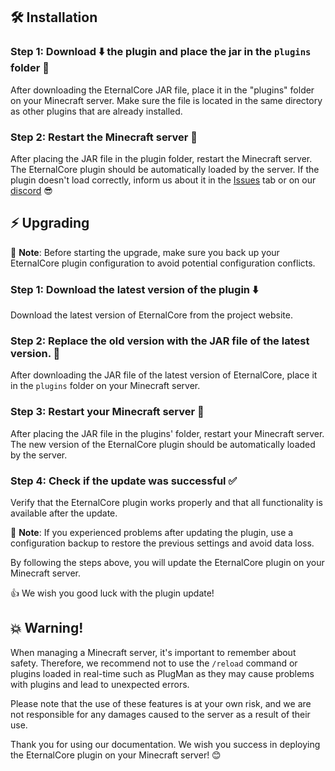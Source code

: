 ## 🛠️ Installation

### Step 1: Download ⬇️ the plugin and place the jar in the `plugins` folder 📂
After downloading the EternalCore JAR file, place it in the "plugins" folder on your Minecraft server. Make sure the file is located in the same directory as other plugins that are already installed.

### Step 2: Restart the Minecraft server 🔄
After placing the JAR file in the plugin folder, restart the Minecraft server. The EternalCore plugin should be automatically loaded by the server. If the plugin doesn't load correctly, inform us about it in the [Issues](https://github.com/EternalCodeTeam/EternalCore/issues) tab or on our [discord](https://discord.gg/FQ7jmGBd6c) 😎

## ⚡ Upgrading
📝 **Note**: Before starting the upgrade, make sure you back up your EternalCore plugin configuration to avoid potential configuration conflicts.

### Step 1: Download the latest version of the plugin ⬇️
Download the latest version of EternalCore from the project website.

### Step 2: Replace the old version with the JAR file of the latest version. 💾
After downloading the JAR file of the latest version of EternalCore, place it in the `plugins` folder on your Minecraft server.

### Step 3: Restart your Minecraft server 🔄
After placing the JAR file in the plugins' folder, restart your Minecraft server. The new version of the EternalCore plugin should be automatically loaded by the server.

### Step 4: Check if the update was successful ✅
Verify that the EternalCore plugin works properly and that all functionality is available after the update.

📝 **Note**: If you experienced problems after updating the plugin, use a configuration backup to restore the previous settings and avoid data loss.

By following the steps above, you will update the EternalCore plugin on your Minecraft server.

👍 We wish you good luck with the plugin update!

## 💥 Warning!
When managing a Minecraft server, it's important to remember about safety. Therefore, we recommend not to use the `/reload` command or plugins loaded in real-time such as PlugMan as they may cause problems with plugins and lead to unexpected errors.

Please note that the use of these features is at your own risk, and we are not responsible for any damages caused to the server as a result of their use.

Thank you for using our documentation. We wish you success in deploying the EternalCore plugin on your Minecraft server! 😊
